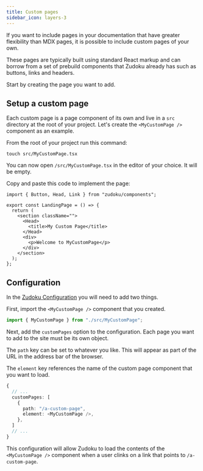 ```yaml
---
title: Custom pages
sidebar_icon: layers-3
---
```


If you want to include pages in your documentation that have greater flexibility than MDX pages, it is possible to include custom pages of your own.

These pages are typically built using standard React markup and can borrow from a set of prebuild components that Zudoku already has such as buttons, links and headers.

Start by creating the page you want to add.

## Setup a custom page

Each custom page is a page component of its own and live in a `src` directory at the root of your project. Let's create the `<MyCustomPage />` component as an example.

From the root of your project run this command:

```command
touch src/MyCustomPage.tsx
```

You can now open `/src/MyCustomPage.tsx` in the editor of your choice. It will be empty.

Copy and paste this code to implement the page:

```tsx
import { Button, Head, Link } from "zudoku/components";

export const LandingPage = () => {
  return (
    <section className="">
      <Head>
        <title>My Custom Page</title>
      </Head>
      <div>
        <p>Welcome to MyCustomPage</p>
      </div>
    </section>
  );
};
```

## Configuration

In the [Zudoku Configuration](./configuration/overview.md) you will need to add two things.

First, import the `<MyCustomPage />` component that you created.

```typescript
import { MyCustomPage } from "./src/MyCustomPage";
```

Next, add the `customPages` option to the configuration. Each page you want to add to the site must be its own object.

The `path` key can be set to whatever you like. This will appear as part of the URL in the address bar of the browser.

The `element` key references the name of the custom page component that you want to load.

```typescript
{
  // ...
  customPages: [
    {
      path: "/a-custom-page",
      element: <MyCustomPage />,
    },
  ]
  // ...
}
```

This configuration will allow Zudoku to load the contents of the `<MyCustomPage />` component when a user clinks on a link that points to `/a-custom-page`.
